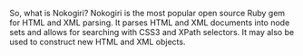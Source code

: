 So, what is Nokogiri?
Nokogiri is the most popular open source Ruby gem for HTML and XML parsing. 
It parses HTML and XML documents into node sets and allows for searching with CSS3 and XPath selectors. 
It may also be used to construct new HTML and XML objects.